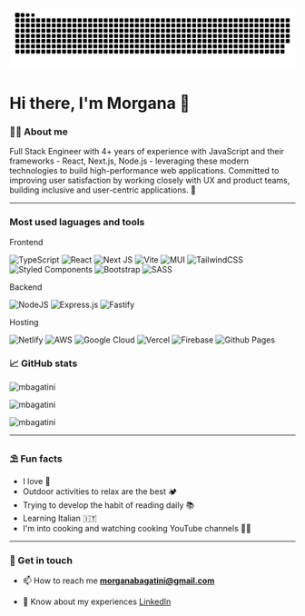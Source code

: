 <p align="center">
  <img src="https://raw.githubusercontent.com/Elanza-48/Elanza-48/main/resources/img/github-contribution-grid-snake.svg"
    alt="example" />
</p>

<p>
  <h1><b>Hi there, I'm Morgana 👋</b></h1>
</p>

### 💁‍♀️ About me

Full Stack Engineer with 4+ years of experience with JavaScript and their frameworks - React, Next.js, Node.js - leveraging these modern technologies to build high-performance web applications. Committed to improving user satisfaction by working closely with UX and product teams, building inclusive and user-centric applications. 💖

---

### Most used laguages and tools

<p>Frontend</p>

![TypeScript](https://img.shields.io/badge/typescript-%23007ACC.svg?style=for-the-badge&logo=typescript&logoColor=white)
![React](https://img.shields.io/badge/react-%2320232a.svg?style=for-the-badge&logo=react&logoColor=%2361DAFB)
![Next JS](https://img.shields.io/badge/Next-black?style=for-the-badge&logo=next.js&logoColor=white)
![Vite](https://img.shields.io/badge/vite-%23646CFF.svg?style=for-the-badge&logo=vite&logoColor=white)
![MUI](https://img.shields.io/badge/MUI-%230081CB.svg?style=for-the-badge&logo=mui&logoColor=white)
![TailwindCSS](https://img.shields.io/badge/tailwindcss-%2338B2AC.svg?style=for-the-badge&logo=tailwind-css&logoColor=white)
![Styled Components](https://img.shields.io/badge/styled--components-DB7093?style=for-the-badge&logo=styled-components&logoColor=white)
![Bootstrap](https://img.shields.io/badge/bootstrap-%238511FA.svg?style=for-the-badge&logo=bootstrap&logoColor=white)
![SASS](https://img.shields.io/badge/SASS-hotpink.svg?style=for-the-badge&logo=SASS&logoColor=white)

<p>Backend</p>

![NodeJS](https://img.shields.io/badge/node.js-6DA55F?style=for-the-badge&logo=node.js&logoColor=white)
![Express.js](https://img.shields.io/badge/express.js-%23404d59.svg?style=for-the-badge&logo=express&logoColor=%2361DAFB)
![Fastify](https://img.shields.io/badge/fastify-%23000000.svg?style=for-the-badge&logo=fastify&logoColor=white)

<p>Hosting</p>

![Netlify](https://img.shields.io/badge/netlify-%23000000.svg?style=for-the-badge&logo=netlify&logoColor=#00C7B7)
![AWS](https://img.shields.io/badge/AWS-%23FF9900.svg?style=for-the-badge&logo=amazon-aws&logoColor=white)
![Google Cloud](https://img.shields.io/badge/GoogleCloud-%234285F4.svg?style=for-the-badge&logo=google-cloud&logoColor=white)
![Vercel](https://img.shields.io/badge/vercel-%23000000.svg?style=for-the-badge&logo=vercel&logoColor=white)
![Firebase](https://img.shields.io/badge/firebase-%23039BE5.svg?style=for-the-badge&logo=firebase)
![Github Pages](https://img.shields.io/badge/github%20pages-121013?style=for-the-badge&logo=github&logoColor=white)

### 📈 GitHub stats

<p align="left">
<img src="https://github-readme-stats.vercel.app/api/top-langs?username=mbagatini&show_icons=true&locale=en&layout=compact" alt="mbagatini" />
</p>
<p align="left">
<img src="https://github-readme-streak-stats.herokuapp.com/?user=mbagatini&" alt="mbagatini" />
</p>
<p align="left">
<img src="https://github-readme-stats.vercel.app/api?username=mbagatini&show_icons=true&locale=en" alt="mbagatini" />
</p>

---

### ⛱️ Fun facts

- I love 🐶
- Outdoor activities to relax are the best 🏕️
- Trying to develop the habit of reading daily 📚
- Learning Italian 🇮🇹
- I'm into cooking and watching cooking YouTube channels 👩‍🍳
  
---

### 🤝 Get in touch

- 📫 How to reach me **morganabagatini@gmail.com**

- 📄 Know about my experiences [LinkedIn](https://www.linkedin.com/in/morganabagatini/)
  
